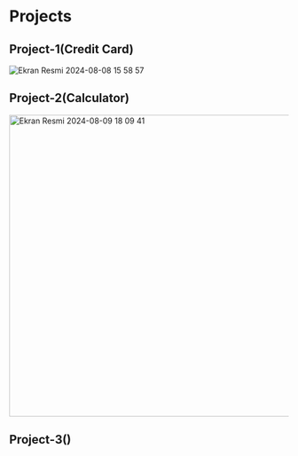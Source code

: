 <h1>Projects</h1>

<h2>Project-1(Credit Card)</h2>

![Ekran Resmi 2024-08-08 15 58 57](https://github.com/user-attachments/assets/d045a7cf-9f19-4f66-9306-b454e2686c81)

<h2>Project-2(Calculator)</h2>

<img width="544" alt="Ekran Resmi 2024-08-09 18 09 41" src="https://github.com/user-attachments/assets/a566bc8e-a20b-4b0b-9d40-a9d0b679bff0">

<h2>Project-3()</h2>